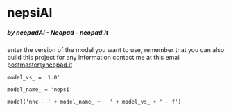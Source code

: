 # nepsiAI
##### by neopadAI - Neopad - neopad.it

enter the version of the model you want to use, remember that you can also build this project for any information contact me at this email postmaster@neopad.it

`model_vs_ = '1.0'`



`model_name_ = 'nepsi'`

`model('nnc-- ' + model_name_ + ' ' + model_vs_ + ' - f')`
